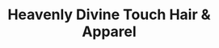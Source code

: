 ---
title: "Heavenly Divine Touch Hair & Apparel"
url: /faison/heavenly-divine-touch-hair-und-apparel/
shop: Kosmetik
---